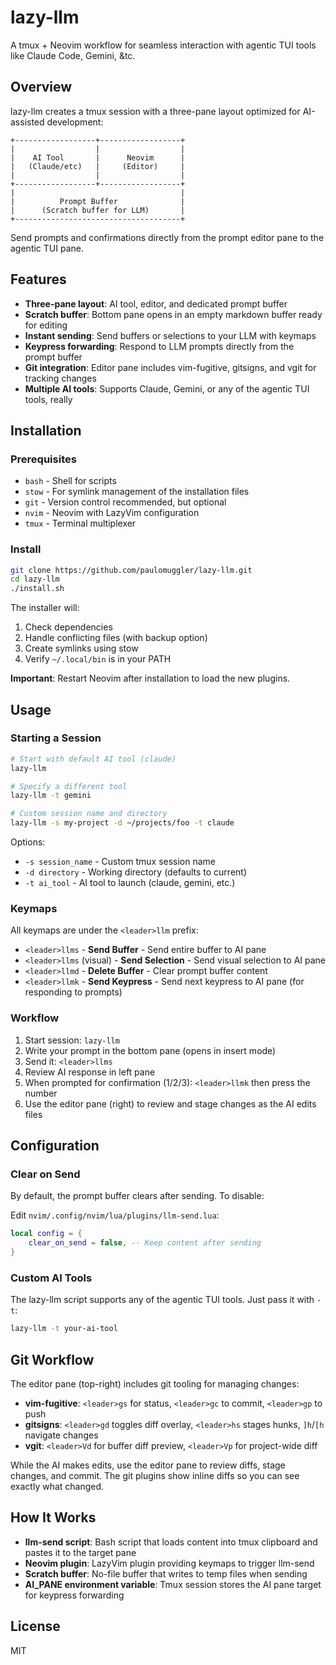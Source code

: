# lazy-llm

A tmux + Neovim workflow for seamless interaction with agentic TUI tools like Claude Code, Gemini, &tc.

## Overview

lazy-llm creates a tmux session with a three-pane layout optimized for AI-assisted development:

```
+------------------+------------------+
|                  |                  |
|    AI Tool       |      Neovim      |
|   (Claude/etc)   |     (Editor)     |
|                  |                  |
+------------------+------------------+
|                                     |
|          Prompt Buffer              |
|      (Scratch buffer for LLM)       |
+-------------------------------------+
```

Send prompts and confirmations directly from the prompt editor pane to the agentic TUI pane.

## Features

- **Three-pane layout**: AI tool, editor, and dedicated prompt buffer
- **Scratch buffer**: Bottom pane opens in an empty markdown buffer ready for editing
- **Instant sending**: Send buffers or selections to your LLM with keymaps
- **Keypress forwarding**: Respond to LLM prompts directly from the prompt buffer
- **Git integration**: Editor pane includes vim-fugitive, gitsigns, and vgit for tracking changes
- **Multiple AI tools**: Supports Claude, Gemini, or any of the agentic TUI tools, really

## Installation

### Prerequisites

- `bash` - Shell for scripts
- `stow` - For symlink management of the installation files
- `git` - Version control recommended, but optional
- `nvim` - Neovim with LazyVim configuration
- `tmux` - Terminal multiplexer

### Install

```bash
git clone https://github.com/paulomuggler/lazy-llm.git
cd lazy-llm
./install.sh
```

The installer will:
1. Check dependencies
2. Handle conflicting files (with backup option)
3. Create symlinks using stow
4. Verify `~/.local/bin` is in your PATH

**Important**: Restart Neovim after installation to load the new plugins.

## Usage

### Starting a Session

```bash
# Start with default AI tool (claude)
lazy-llm

# Specify a different tool
lazy-llm -t gemini

# Custom session name and directory
lazy-llm -s my-project -d ~/projects/foo -t claude
```

Options:
- `-s session_name` - Custom tmux session name
- `-d directory` - Working directory (defaults to current)
- `-t ai_tool` - AI tool to launch (claude, gemini, etc.)

### Keymaps

All keymaps are under the `<leader>llm` prefix:

- `<leader>llms` - **Send Buffer** - Send entire buffer to AI pane
- `<leader>llms` (visual) - **Send Selection** - Send visual selection to AI pane
- `<leader>llmd` - **Delete Buffer** - Clear prompt buffer content
- `<leader>llmk` - **Send Keypress** - Send next keypress to AI pane (for responding to prompts)

### Workflow

1. Start session: `lazy-llm`
2. Write your prompt in the bottom pane (opens in insert mode)
3. Send it: `<leader>llms`
4. Review AI response in left pane
5. When prompted for confirmation (1/2/3): `<leader>llmk` then press the number
6. Use the editor pane (right) to review and stage changes as the AI edits files

## Configuration

### Clear on Send

By default, the prompt buffer clears after sending. To disable:

Edit `nvim/.config/nvim/lua/plugins/llm-send.lua`:

```lua
local config = {
    clear_on_send = false, -- Keep content after sending
}
```

### Custom AI Tools

The lazy-llm script supports any of the agentic TUI tools. Just pass it with `-t`:

```bash
lazy-llm -t your-ai-tool
```

## Git Workflow

The editor pane (top-right) includes git tooling for managing changes:

- **vim-fugitive**: `<leader>gs` for status, `<leader>gc` to commit, `<leader>gp` to push
- **gitsigns**: `<leader>gd` toggles diff overlay, `<leader>hs` stages hunks, `]h`/`[h` navigate changes
- **vgit**: `<leader>Vd` for buffer diff preview, `<leader>Vp` for project-wide diff

While the AI makes edits, use the editor pane to review diffs, stage changes, and commit. The git plugins show inline diffs so you can see exactly what changed.

## How It Works

- **llm-send script**: Bash script that loads content into tmux clipboard and pastes it to the target pane
- **Neovim plugin**: LazyVim plugin providing keymaps to trigger llm-send
- **Scratch buffer**: No-file buffer that writes to temp files when sending
- **AI_PANE environment variable**: Tmux session stores the AI pane target for keypress forwarding

## License

MIT
